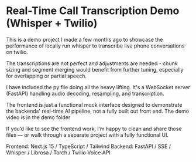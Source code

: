 # Real-Time Call Transcription Demo (Whisper + Twilio)

This is a demo project I made a few months ago to showcase the performance of locally run whisper to transcribe live phone conversations on twilio.

The transcriptions are not perfect and adjustments are needed - chunk sizing and segment merging would benefit from further tuning, especially for overlapping or partial speech.


I have included the py file doing all the heavy lifting. It's a WebSocket server (FastAPI) handling audio decoding, resampling, and transcription.

The frontend is just a functional mock interface designed to demonstrate the backends' real-time AI pipeline, not a fully built out front end. The demo video is in the demo folder

If you’d like to see the frontend work, I’m happy to clean and share those files — or walk through a separate project with a fully functional UI.


Frontend: Next.js 15 / TypeScript / Tailwind
Backend: FastAPI / SSE / Whisper / Librosa / Torch / Twilio Voice API